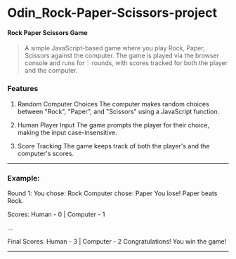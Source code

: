 # Odin_Rock-Paper-Scissors-project

#### Rock Paper Scissors Game

> A simple JavaScript-based game where you play Rock, Paper, Scissors against the computer. 
> The game is played via the browser console and runs for <font color = 'pink'>5 </font> rounds, with scores tracked for both the player and the computer.

### Features
1. Random Computer Choices
The computer makes random choices between "Rock", "Paper", and "Scissors" using a JavaScript function.

2. Human Player Input
The game prompts the player for their choice, making the input case-insensitive.

3. Score Tracking
The game keeps track of both the player's and the computer's scores.

----- 
### Example: 
Round 1:
You chose: Rock
Computer chose: Paper
You lose! Paper beats Rock.

Scores: Human - 0 | Computer - 1

...

Final Scores: Human - 3 | Computer - 2
Congratulations! You win the game!

---



